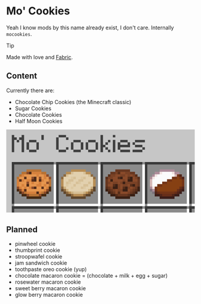 # Mo' Cookies

Yeah I know mods by this name already exist, I don't care. Internally `mocookies`.

> [!TIP]  
> Made with love and [Fabric](https://fabricmc.net/wiki/tutorial:start).

## Content

Currently there are:

- Chocolate Chip Cookies (the Minecraft classic)
- Sugar Cookies
- Chocolate Cookies
- Half Moon Cookies

![alt text](preview.png)

## Planned

- pinwheel cookie
- thumbprint cookie
- stroopwafel cookie
- jam sandwich cookie
- toothpaste oreo cookie (yup)
- chocolate macaron cookie = (chocolate + milk + egg + sugar)
- rosewater macaron cookie
- sweet berry macaron cookie
- glow berry macaron cookie